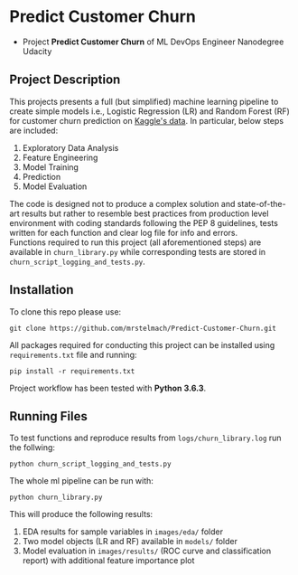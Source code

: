 # Predict Customer Churn

- Project **Predict Customer Churn** of ML DevOps Engineer Nanodegree Udacity

## Project Description
This projects presents a full (but simplified) machine learning pipeline to create simple models i.e., Logistic Regression (LR) and Random Forest (RF) for customer churn prediction on [Kaggle's data](https://www.kaggle.com/sakshigoyal7/credit-card-customers?select=BankChurners.csv). In particular, below steps are included:

1. Exploratory Data Analysis
2. Feature Engineering
3. Model Training
4. Prediction
5. Model Evaluation

The code is designed not to produce a complex solution and state-of-the-art results but rather to resemble best practices from production level environment with coding standards following the PEP 8 guidelines, tests written for each function and clear log file for info and errors.<br>Functions required to run this project (all aforementioned steps) are available in `churn_library.py` while corresponding tests are stored in `churn_script_logging_and_tests.py`.

## Installation
To clone this repo please use:
```
git clone https://github.com/mrstelmach/Predict-Customer-Churn.git
```
All packages required for conducting this project can be installed using `requirements.txt` file and running:
```
pip install -r requirements.txt
```
Project workflow has been tested with **Python 3.6.3**.

## Running Files
To test functions and reproduce results from `logs/churn_library.log` run the follwing:
```
python churn_script_logging_and_tests.py
```
The whole ml pipeline can be run with:
```
python churn_library.py
```
This will produce the following results:
1. EDA results for sample variables in `images/eda/` folder
2. Two model objects (LR and RF) available in `models/` folder
3. Model evaluation in `images/results/` (ROC curve and classification report) with additional feature importance plot
